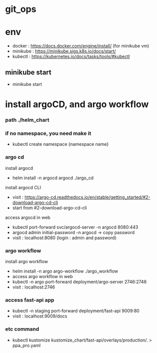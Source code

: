 # git_ops

# env 
- docker : https://docs.docker.com/engine/install/ (for minikube vm)
- minikube : https://minikube.sigs.k8s.io/docs/start/
- kubectl : https://kubernetes.io/docs/tasks/tools/#kubectl

## minikube start
- minikube start

# install argoCD, and argo workflow

### path ./helm_chart
### if no namespace, you need make it
- kubectl create namespace {namespace name}
### argo cd
install argocd
- helm install -n argocd argocd ./argo_cd

install argocd CLI 
- visit : https://argo-cd.readthedocs.io/en/stable/getting_started/#2-download-argo-cd-cli
- start from #2-download-argo-cd-cli
  
access argocd in web
- kubectl port-forward svc/argocd-server -n argocd 8080:443
- argocd admin initial-password -n argocd -> copy password
- visit : localhost:8080 (login : admin and password)

### argo workflow
install argo workflow
- helm install -n argo argo-workflow ./argo_workflow
- access argo workflow in web
- kubectl -n argo port-forward deployment/argo-server 2746:2746
- visit : localhost:2746

### access fast-api app
- kubectl -n staging port-forward deployment/fast-api 9009:80
- visit : localhost:9009/docs


### etc command
- kubectl kustomize kustomize_chart/fast-api/overlays/production/. > ppa_pro.yaml

